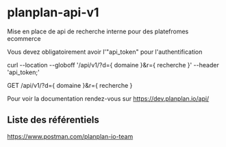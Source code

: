 <h1>planplan-api-v1</h1>

<p>Mise en place de api de recherche interne pour des platefromes ecommerce</p>
<p>Vous devez obligatoirement avoir l'"api_token" pour l'authentification</p>
<p>curl --location --globoff '/api/v1/?d={ domaine }&r={ recherche }' --header 'api_token;'</p>

<p>GET /api/v1/?d={ domaine }&r={ recherche }</p>

<p>Pour voir la documentation rendez-vous sur <a href="https://dev.planplan.io/api/">https://dev.planplan.io/api/</a></p>

<h2>Liste des référentiels</h2>

<p><a href="https://www.postman.com/planplan-io-team">https://www.postman.com/planplan-io-team</a>
